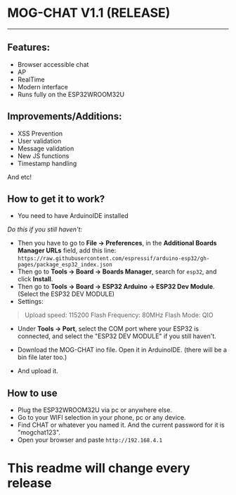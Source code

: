 # MOG-CHAT V1.1 (RELEASE)
---
## Features:
- Browser accessible chat
- AP
- RealTime
- Modern interface
- Runs fully on the ESP32WROOM32U

## Improvements/Additions:
- XSS Prevention
- User validation 
- Message validation
- New JS functions
- Timestamp handling

And etc!

## How to get it to work?
- You need to have ArduinoIDE installed

*Do this if you still haven't:*
- Then you have to go to **File → Preferences**,  in the **Additional Boards Manager URLs** field, add this line: ```https://raw.githubusercontent.com/espressif/arduino-esp32/gh-pages/package_esp32_index.json```
- Then go to **Tools → Board → Boards Manager**, search for `esp32`, and click **Install**.
- Then go to **Tools → Board → ESP32 Arduino → ESP32 Dev Module**. (Select the ESP32 DEV MODULE)
- Settings:
 > Upload speed: 115200
 > Flash Frequency: 80MHz
 > Flash Mode: QIO
- Under **Tools → Port**, select the COM port where your ESP32 is connected, and select the "ESP32 DEV MODULE" if you still haven't.

- Download the MOG-CHAT ino file. Open it in ArduinoIDE. (there will be a bin file later too.)
- And upload it.

## How to use
- Plug the ESP32WROOM32U via pc or anywhere else.
- Go to your WIFI selection in your phone, pc or any device.
- Find CHAT or whatever you named it. And the current password for it is "mogchat123".
- Open your browser and paste ```http://192.168.4.1```

# This readme will change every release
